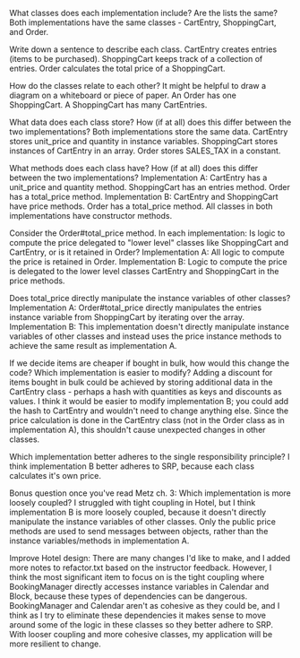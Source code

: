 What classes does each implementation include? Are the lists the same?
  Both implementations have the same classes - CartEntry, ShoppingCart, and Order.

Write down a sentence to describe each class.
  CartEntry creates entries (items to be purchased).
  ShoppingCart keeps track of a collection of entries.
  Order calculates the total price of a ShoppingCart.

How do the classes relate to each other? It might be helpful to draw a diagram on a whiteboard or piece of paper.
  An Order has one ShoppingCart.
  A ShoppingCart has many CartEntries.

What data does each class store? How (if at all) does this differ between the two implementations?
  Both implementations store the same data.
  CartEntry stores unit_price and quantity in instance variables.
  ShoppingCart stores instances of CartEntry in an array.
  Order stores SALES_TAX in a constant.

What methods does each class have? How (if at all) does this differ between the two implementations?
  Implementation A:
    CartEntry has a unit_price and quantity method.
    ShoppingCart has an entries method.
    Order has a total_price method.
  Implementation B:
    CartEntry and ShoppingCart have price methods.
    Order has a total_price method.
  All classes in both implementations have constructor methods.

Consider the Order#total_price method. In each implementation:
Is logic to compute the price delegated to "lower level" classes like ShoppingCart and CartEntry, or is it retained in Order?
  Implementation A:
    All logic to compute the price is retained in Order.
  Implementation B:
    Logic to compute the price is delegated to the lower level classes CartEntry and ShoppingCart in the price methods.

Does total_price directly manipulate the instance variables of other classes?
  Implementation A:
    Order#total_price directly manipulates the entries instance variable from ShoppingCart by iterating over the array.
  Implementation B:
    This implementation doesn't directly manipulate instance variables of other classes and instead uses the price instance methods to achieve the same result as implementation A.

If we decide items are cheaper if bought in bulk, how would this change the code? Which implementation is easier to modify?
  Adding a discount for items bought in bulk could be achieved by storing additional data in the CartEntry class - perhaps a hash with quantities as keys and discounts as values.
  I think it would be easier to modify implementation B; you could add the hash to CartEntry and wouldn't need to change anything else. Since the price calculation is done in the CartEntry class (not in the Order class as in implementation A), this shouldn't cause unexpected changes in other classes.

Which implementation better adheres to the single responsibility principle?
  I think implementation B better adheres to SRP, because each class calculates it's own price.

Bonus question once you've read Metz ch. 3: Which implementation is more loosely coupled?
  I struggled with tight coupling in Hotel, but I think implementation B is more loosely coupled, because it doesn't directly manipulate the instance variables of other classes. Only the public price methods are used to send messages between objects, rather than the instance variables/methods in implementation A.

Improve Hotel design:
  There are many changes I'd like to make, and I added more notes to refactor.txt based on the instructor feedback. However, I think the most significant item to focus on is the tight coupling where BookingManager directly accesses instance variables in Calendar and Block, because these types of dependencies can be dangerous. BookingManager and Calendar aren't as cohesive as they could be, and I think as I try to eliminate these dependencies it makes sense to move around some of the logic in these classes so they better adhere to SRP. With looser coupling and more cohesive classes, my application will be more resilient to change.
